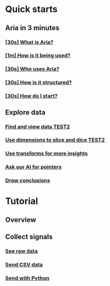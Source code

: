 # Quick starts
## Aria in 3 minutes 
### [[30s] What is Aria?](xref:developers/quick-starts/1_view.md)
### [[1m] How is it being used?](xref:developers/quick-starts/1_view.md)
### [[30s] Who uses Aria?](xref:developers/quick-starts/1_view.md)
### [[30s] How is it structured?](xref:developers/quick-starts/1_view.md)
### [[30s] How do I start?](xref:developers/quick-starts/1_view.md)
## Explore data
### [Find and view data TEST2](xref:developers/quick-starts/1_view)
### [Use dimensions to slice and dice TEST2](xref:developers/quick-starts/2_slice)
### [Use transforms for more insights](xref:developers/quick-starts/3_transform)
### [Ask our AI for pointers](xref:developers/quick-starts/4_askai)
### [Draw conclusions](xref:/developers/get-started/5_insight)

# Tutorial 
## Overview 
## Collect signals 
### [See raw data](xref:/developers/how-to/1_raw_data)
### [Send CSV data](xref:/developers/how-to/1_raw_data)
### [Send with Python](xref:/developers/how-to/1_raw_data)
